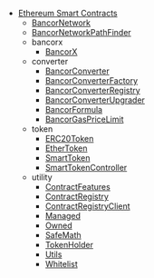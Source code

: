 * [Ethereum Smart Contracts](../api-reference/ethereum-smart-contracts/README.md)
  * [BancorNetwork](../api-reference/ethereum-smart-contracts/bancornetwork.md)
  * [BancorNetworkPathFinder](../api-reference/ethereum-smart-contracts/bancornetworkpathfinder.md)
  * bancorx
    * [BancorX](../api-reference/ethereum-smart-contracts/bancorx/bancorx.md)
  * converter
    * [BancorConverter](../api-reference/ethereum-smart-contracts/converter/bancorconverter.md)
    * [BancorConverterFactory](../api-reference/ethereum-smart-contracts/converter/bancorconverterfactory.md)
    * [BancorConverterRegistry](../api-reference/ethereum-smart-contracts/converter/bancorconverterregistry.md)
    * [BancorConverterUpgrader](../api-reference/ethereum-smart-contracts/converter/bancorconverterupgrader.md)
    * [BancorFormula](../api-reference/ethereum-smart-contracts/converter/bancorformula.md)
    * [BancorGasPriceLimit](../api-reference/ethereum-smart-contracts/converter/bancorgaspricelimit.md)
  * token
    * [ERC20Token](../api-reference/ethereum-smart-contracts/token/erc20token.md)
    * [EtherToken](../api-reference/ethereum-smart-contracts/token/ethertoken.md)
    * [SmartToken](../api-reference/ethereum-smart-contracts/token/smarttoken.md)
    * [SmartTokenController](../api-reference/ethereum-smart-contracts/token/smarttokencontroller.md)
  * utility
    * [ContractFeatures](../api-reference/ethereum-smart-contracts/utility/contractfeatures.md)
    * [ContractRegistry](../api-reference/ethereum-smart-contracts/utility/contractregistry.md)
    * [ContractRegistryClient](../api-reference/ethereum-smart-contracts/utility/contractregistryclient.md)
    * [Managed](../api-reference/ethereum-smart-contracts/utility/managed.md)
    * [Owned](../api-reference/ethereum-smart-contracts/utility/owned.md)
    * [SafeMath](../api-reference/ethereum-smart-contracts/utility/safemath.md)
    * [TokenHolder](../api-reference/ethereum-smart-contracts/utility/tokenholder.md)
    * [Utils](../api-reference/ethereum-smart-contracts/utility/utils.md)
    * [Whitelist](../api-reference/ethereum-smart-contracts/utility/whitelist.md)
